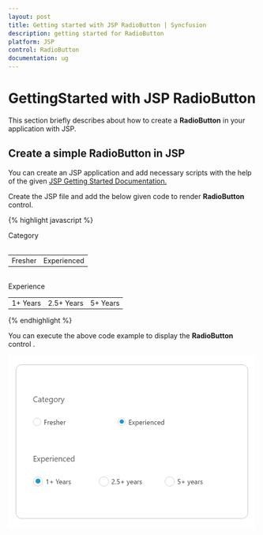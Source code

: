 ```yaml
---
layout: post
title: Getting started with JSP RadioButton | Syncfusion
description: getting started for RadioButton
platform: JSP
control: RadioButton
documentation: ug
---
```


# GettingStarted with JSP RadioButton

This section briefly describes about how to create a **RadioButton** in your application with JSP.

## Create a simple RadioButton in JSP

You can create an JSP application and add necessary scripts with the help of the given [JSP Getting Started Documentation.](/jsp-docs/jsp/Getting-Started)

Create the JSP file and add the below given code to render **RadioButton** control.

{% highlight javascript %}

<div>
     Category<br> <br>
     <table>
        <tr>
            <td>
                <ej:radioButton id="radio1" name="Category" size="small" value="fresher"></ej:radioButton>
                <label for="radio1">Fresher</label>
            </td>
            <td colspan="2">
                <ej:radioButton id="radio2" name="Category" size="small" value="experienced" checked="true"></ej:radioButton>
                <label for="radio2">Experienced</label>
            </td>
        </tr>
     </table><br>
     Experience <br>
     <table>
        <tr>
            <td>
                <ej:radioButton id="radio3" name="experienced" size="medium" value="1+years" checked="true"></ej:radioButton>
                <label for="radio3">1+ Years</label>
            </td>
            <td colspan="2">
                <ej:radioButton id="radio4" name="experienced" size="medium" value="2.5+ Years"></ej:radioButton>
                <label for="radio4">2.5+ Years</label>
            </td>
            <td colspan="2">
                <ej:radioButton id="radio5" name="experienced" size="medium" value="5+ years"></ej:radioButton>
                <label for="radio5">5+ Years</label>
            </td>
        </tr>
     </table>
</div>

{% endhighlight %}

You can execute the above code example to display the **RadioButton** control .

![JSP RadioButton Getting Started](getting-started_images/radiobutton.png) 
